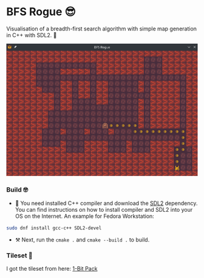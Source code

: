 # BFS Rogue 😎
Visualisation of a breadth-first search algorithm with
simple map generation in C++ with SDL2. 🥰

<img src="./res/preview.png" width="600">

### Build 🤓
- 💾 You need installed C++ compiler and download the [SDL2] dependency.
You can find instructions on how to install compiler and SDL2 into your
OS on the Internet. An example for Fedora Workstation:
```bash
sudo dnf install gcc-c++ SDL2-devel
```
- ⚒ Next, run the `cmake .` and `cmake --build .` to build.

### Tileset 🎨
I got the tileset from here: [1-Bit Pack]


[SDL2]: https://www.libsdl.org/
[1-Bit Pack]: https://kenney-assets.itch.io/1-bit-pack